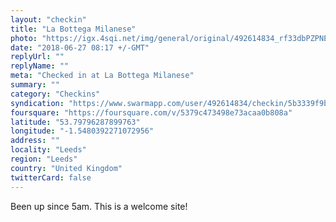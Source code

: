 ```yaml
---
layout: "checkin"
title: "La Bottega Milanese"
photo: "https://igx.4sqi.net/img/general/original/492614834_rf33dbPZPNEYEv7zmhNjq_lS7txwIRBmOHK5RvwN7SU.jpg"
date: "2018-06-27 08:17 +/-GMT"
replyUrl: ""
replyName: ""
meta: "Checked in at La Bottega Milanese"
summary: ""
category: "Checkins"
syndication: "https://www.swarmapp.com/user/492614834/checkin/5b3339f9bd4009002c56c30e"
foursquare: "https://foursquare.com/v/5379c473498e73acaa0b808a"
latitude: "53.79796287899763"
longitude: "-1.5480392271072956"
address: ""
locality: "Leeds"
region: "Leeds"
country: "United Kingdom"
twitterCard: false
---
```

Been up since 5am. This is a welcome site!
